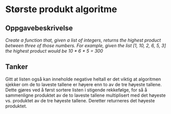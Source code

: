 # Største produkt algoritme

## Oppgavebeskrivelse
*Create a function that, given a list of integers, returns the highest product between three of those numbers.
For example, given the list [1, 10, 2, 6, 5, 3] the highest product would be 10 * 6 * 5 = 300*

## Tanker
Gitt at listen også kan inneholde negative heltall er det viktig at algoritmen sjekker om de to laveste tallene er høyere enn to av de tre høyeste tallene.
Dette gjøres ved å først sortere listen i stigende rekkefølge, for så å sammenligne produktet av de to laveste tallene multiplisert med det høyeste vs. 
produktet av de tre høyeste tallene. Deretter returneres det høyeste produktet.
